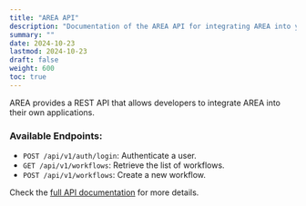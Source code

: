 ```yaml
---
title: "AREA API"
description: "Documentation of the AREA API for integrating AREA into your own applications."
summary: ""
date: 2024-10-23
lastmod: 2024-10-23
draft: false
weight: 600
toc: true
---
```


AREA provides a REST API that allows developers to integrate AREA into their own applications.

### Available Endpoints:
- `POST /api/v1/auth/login`: Authenticate a user.
- `GET /api/v1/workflows`: Retrieve the list of workflows.
- `POST /api/v1/workflows`: Create a new workflow.

Check the [full API documentation](http://localhost:5000/api-docs) for more details.
